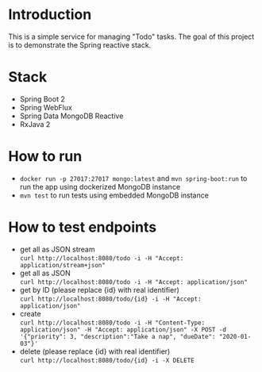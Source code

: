 # Introduction
This is a simple service for managing "Todo" tasks. The goal of this project is to demonstrate the Spring reactive stack.

# Stack
  - Spring Boot 2
  - Spring WebFlux
  - Spring Data MongoDB Reactive
  - RxJava 2
  
# How to run
  - `docker run -p 27017:27017 mongo:latest` and `mvn spring-boot:run` to run the app using dockerized MongoDB instance
  - `mvn test` to run tests using embedded MongoDB instance

# How to test endpoints
  - get all as JSON stream  
    `curl http://localhost:8080/todo -i -H "Accept: application/stream+json"`
  - get all as JSON  
    `curl http://localhost:8080/todo -i -H "Accept: application/json"`
  - get by ID (please replace {id} with real identifier)  
    `curl http://localhost:8080/todo/{id} -i -H "Accept: application/json"`
  - create  
    `curl http://localhost:8080/todo -i -H "Content-Type: application/json" -H "Accept: application/json" -X POST -d '{"priority": 3, "description":"Take a nap", "dueDate": "2020-01-03"}'`
  - delete (please replace {id} with real identifier)  
    `curl http://localhost:8080/todo/{id} -i -X DELETE`